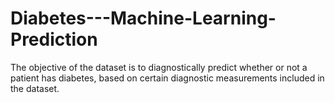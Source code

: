 # Diabetes---Machine-Learning-Prediction
The objective of the dataset is to diagnostically predict whether or not a patient has diabetes, based on certain diagnostic measurements included in the dataset.

